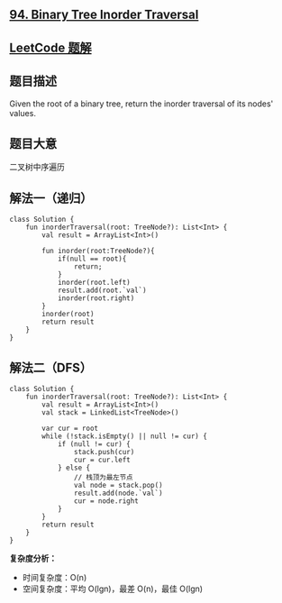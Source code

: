 ## [94. Binary Tree Inorder Traversal](https://leetcode-cn.com/problems/binary-tree-inorder-traversal/)

## [LeetCode 题解](https://leetcode-cn.com/problems/binary-tree-inorder-traversal/solution/94-binary-tree-inorder-traversal-er-cha-shu-de-zho/)

## 题目描述

Given the root of a binary tree, return the inorder traversal of its nodes' values.

## 题目大意

二叉树中序遍历

## 解法一（递归）
```
class Solution {
    fun inorderTraversal(root: TreeNode?): List<Int> {
        val result = ArrayList<Int>()
        
        fun inorder(root:TreeNode?){
            if(null == root){
                return;
            }
            inorder(root.left)
            result.add(root.`val`)
            inorder(root.right)
        }
        inorder(root)
        return result
    }
}
```
## 解法二（DFS）
```
class Solution {
    fun inorderTraversal(root: TreeNode?): List<Int> {
        val result = ArrayList<Int>()
        val stack = LinkedList<TreeNode>()

        var cur = root
        while (!stack.isEmpty() || null != cur) {
            if (null != cur) {
                stack.push(cur)
                cur = cur.left
            } else {
                // 栈顶为最左节点
                val node = stack.pop()
                result.add(node.`val`)
                cur = node.right
            }
        }
        return result
    }
}
```

**复杂度分析：**

- 时间复杂度：O(n)
- 空间复杂度：平均 O(lgn)，最差 O(n)，最佳 O(lgn)
